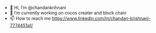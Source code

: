 - 👋 Hi, I’m @chandankrihnani   
- 🌱 I’m currently working on cocos creater and block chain 
- 📫 How to reach me https://www.linkedin.com/in/chandan-krishnani-7774451a1/

<!---
chandankrishn/chandankrishn is a ✨ special ✨ repository because its `README.md` (this file) appears on your GitHub profile.
You can click the Preview link to take a look at your changes.
--->
